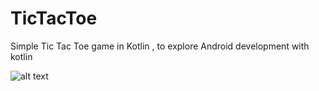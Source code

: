 # TicTacToe 
Simple Tic Tac Toe game in Kotlin , to explore Android development with kotlin


![alt text](https://user-images.githubusercontent.com/5362076/35097344-b7d5fe86-fc75-11e7-846b-f161e22616fd.png)
